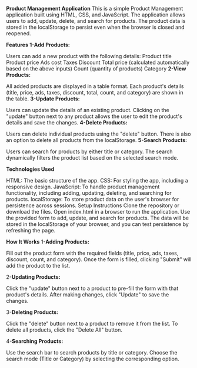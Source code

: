 **Product Management Application**
This is a simple Product Management application built using HTML, CSS, and JavaScript. The application allows users to add, update, delete, and search for products. The product data is stored in the localStorage to persist even when the browser is closed and reopened.

**Features**
**1-Add Products:**

Users can add a new product with the following details:
Product title
Product price
Ads cost
Taxes
Discount
Total price (calculated automatically based on the above inputs)
Count (quantity of products)
Category
**2-View Products:**

All added products are displayed in a table format.
Each product's details (title, price, ads, taxes, discount, total, count, and category) are shown in the table.
**3-Update Products:**

Users can update the details of an existing product.
Clicking on the "update" button next to any product allows the user to edit the product's details and save the changes.
**4-Delete Products:**

Users can delete individual products using the "delete" button.
There is also an option to delete all products from the localStorage.
**5-Search Products:**

Users can search for products by either title or category.
The search dynamically filters the product list based on the selected search mode.

**Technologies Used**

HTML: The basic structure of the app.
CSS: For styling the app, including a responsive design.
JavaScript: To handle product management functionality, including adding, updating, deleting, and searching for products.
localStorage: To store product data on the user's browser for persistence across sessions.
Setup Instructions
Clone the repository or download the files.
Open index.html in a browser to run the application.
Use the provided form to add, update, and search for products.
The data will be stored in the localStorage of your browser, and you can test persistence by refreshing the page.

**How It Works**
1-**Adding Products:**

Fill out the product form with the required fields (title, price, ads, taxes, discount, count, and category).
Once the form is filled, clicking "Submit" will add the product to the list.

2-**Updating Products:**

Click the "update" button next to a product to pre-fill the form with that product's details.
After making changes, click "Update" to save the changes.

3-**Deleting Products:**

Click the "delete" button next to a product to remove it from the list.
To delete all products, click the "Delete All" button.

4-**Searching Products:**

Use the search bar to search products by title or category.
Choose the search mode (Title or Category) by selecting the corresponding option.
